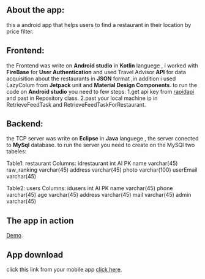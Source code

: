 ## About the app:
this a android app that helps users to find a restaurant in their location by price filter.

## Frontend:
the Frontend was write on **Android studio** in **Kotlin** languege , i worked with **FireBase** for **User Authentication** and used Travel Advisor **API** for data
acquisition about the restaurants in **JSON** format ,in addition i used LazyColum from **Jetpack** unit and **Material Design Components**.
to run the code on **Android studio** you need to few steps:
1.get api key from [rapidapi](https://rapidapi.com/apidojo/api/travel-advisor/) and past in Repository class.
2.past your local machine ip in RetrieveFeedTask and RetrieveFeedTaskForRestaurant.

## Backend:
the TCP server was write on **Eclipse** in **Java** languege , the server conected to **MySql** database.
to run the server you need to create on the MySQl two tabeles:

Table1: restaurant
Columns:
idrestaurant int AI PK 
name varchar(45) 
raw_ranking varchar(45) 
address varchar(45) 
photo varchar(100) 
userEmail varchar(45)

Table2: users
Columns:
idusers int AI PK 
name varchar(45) 
phone varchar(45) 
age varchar(45) 
address varchar(45) 
mail varchar(45) 
admin varchar(45)

## The app in action
[Demo](https://youtu.be/dAWCRi3Og_0).

## App download
click this link from your mobile app [click here](https://github.com/nikaloamashvili/Restaurant-Finder/blob/main/Client%20side/app-debug.apk).


